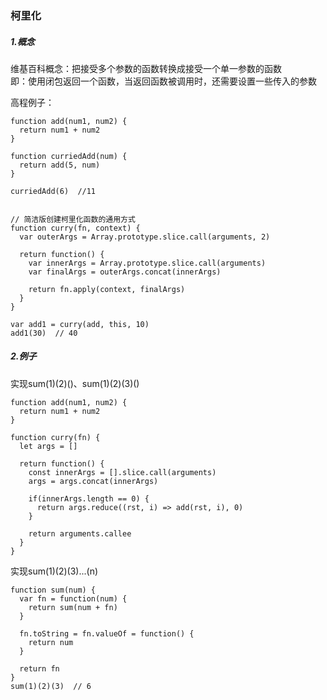 ### 柯里化

##### 1.概念
  维基百科概念：把接受多个参数的函数转换成接受一个单一参数的函数<br>
  即：使用闭包返回一个函数，当返回函数被调用时，还需要设置一些传入的参数

  高程例子：
```
function add(num1, num2) {
  return num1 + num2
}

function curriedAdd(num) {
  return add(5, num)
}

curriedAdd(6)  //11


// 简洁版创建柯里化函数的通用方式
function curry(fn, context) {
  var outerArgs = Array.prototype.slice.call(arguments, 2)

  return function() {
    var innerArgs = Array.prototype.slice.call(arguments)
    var finalArgs = outerArgs.concat(innerArgs)

    return fn.apply(context, finalArgs)
  }
}

var add1 = curry(add, this, 10)
add1(30)  // 40
```
##### 2.例子
实现sum(1)(2)()、sum(1)(2)(3)()
```
function add(num1, num2) {
  return num1 + num2
}

function curry(fn) {
  let args = []

  return function() {
    const innerArgs = [].slice.call(arguments)
    args = args.concat(innerArgs)

    if(innerArgs.length == 0) {
      return args.reduce((rst, i) => add(rst, i), 0)
    }

    return arguments.callee
  }
}
```

实现sum(1)(2)(3)...(n)
```
function sum(num) {
  var fn = function(num) {
    return sum(num + fn)
  }

  fn.toString = fn.valueOf = function() {
    return num
  }

  return fn
}
sum(1)(2)(3)  // 6
```